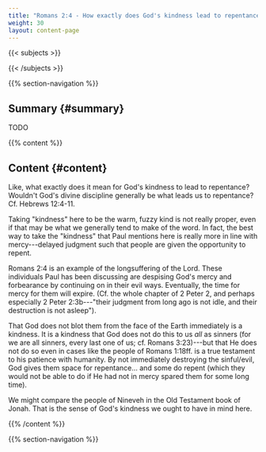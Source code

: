 ```yaml
---
title: "Romans 2:4 - How exactly does God's kindness lead to repentance?"
weight: 30
layout: content-page
---
```


{{< subjects >}}

{{< /subjects >}}

{{% section-navigation %}}

<!-- ## Video {#video}

{{% video
src=""

playlist=""

video=""

audio=""

slides="https://bibledocs.org/slides/"
%}} -->

## Summary {#summary}

TODO

<!-- ## Timestamps {#timestamps} -->

{{% content %}}

## Content {#content}

<!-- --- -->

Like, what exactly does it mean for God's kindness to lead to repentance? Wouldn't God's divine discipline generally be what leads us to repentance? Cf. Hebrews 12:4-11.

Taking "kindness" here to be the warm, fuzzy kind is not really proper, even if that may be what we generally tend to make of the word. In fact, the best way to take the "kindness" that Paul mentions here is really more in line with mercy---delayed judgment such that people are given the opportunity to repent.

Romans 2:4 is an example of the longsuffering of the Lord. These individuals Paul has been discussing are despising God's mercy and forbearance by continuing on in their evil ways. Eventually, the time for mercy for them will expire. (Cf. the whole chapter of 2 Peter 2, and perhaps especially 2 Peter 2:3b---"their judgment from long ago is not idle, and their destruction is not asleep").

That God does not blot them from the face of the Earth immediately is a kindness. It is a kindness that God does not do this to us *all* as sinners (for we are all sinners, every last one of us; cf. Romans 3:23)---but that He does not do so even in cases like the people of Romans 1:18ff. is a true testament to his patience with humanity. By not immediately destroying the sinful/evil, God gives them space for repentance... and some do repent (which they would not be able to do if He had not in mercy spared them for some long time).

We might compare the people of Nineveh in the Old Testament book of Jonah. That is the sense of God's kindness we ought to have in mind here.

{{% /content %}}


<!-- {{% transcript %}}

## Video/audio transcript {#video-audio-transcript}



{{% /transcript %}} -->

{{% section-navigation %}}
